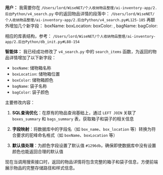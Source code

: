 **用户：** 我需要你在 `/Users/lord/WiseNET/个人收纳物品整理/ai-inventory-app/2.后台Python/v4_search.py` 中的返回物品详情的段落中： `/Users/lord/WiseNET/个人收纳物品整理/ai-inventory-app/2.后台Python/v4_search.py#L125-185`  再额外增加几个新字段： 
       boxName: 
       boxLocation: 
       boxColor: , 
       bagName: 
       bagColor: 
 
 相应的库表结构，参考： `/Users/lord/WiseNET/个人收纳物品整理/ai-inventory-app/2.后台Python/db_init.py#L88-154`

**智能体：** 我已经成功修改了 `v4_search.py` 中的 `search_items` 函数，为返回的物品详情增加了以下新字段：

- `boxName`: 储物箱名称
- `boxLocation`: 储物箱位置
- `boxColor`: 储物箱颜色
- `bagName`: 袋子名称
- `bagColor`: 袋子颜色

主要修改内容：

1. **SQL查询优化**：在原有的物品查询基础上，通过 `LEFT JOIN` 关联了 `boxes_summary` 和 `bags_summary` 表，获取箱子和袋子的相关信息

2. **字段映射**：将数据库中的字段名（如 `box_name`、`box_location` 等）转换为符合要求的驼峰命名格式（如 `boxName`、`boxLocation` 等）

3. **默认值处理**：为颜色字段设置了默认值 `#1296db`，确保即使数据库中没有设置颜色也能返回合理的默认值

现在当调用搜索接口时，返回的物品详情将包含完整的箱子和袋子信息，方便前端展示物品的完整存储路径和样式信息。